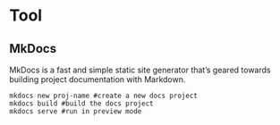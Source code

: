 # Tool

## MkDocs
MkDocs is a fast and simple static site generator that’s geared towards building project documentation with Markdown.
```
mkdocs new proj-name #create a new docs project
mkdocs build #build the docs project
mkdocs serve #run in preview mode
```
